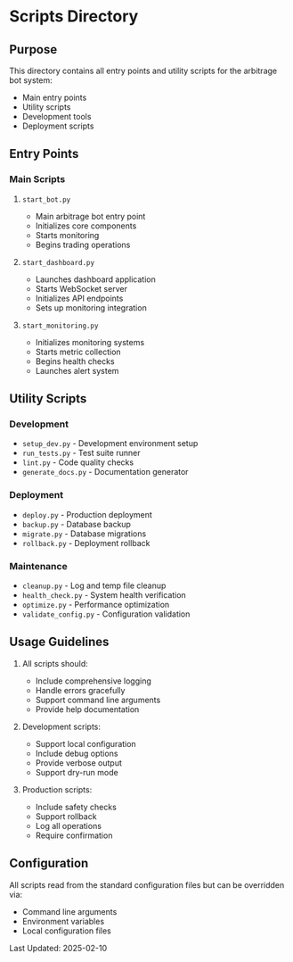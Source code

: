 # Scripts Directory

## Purpose
This directory contains all entry points and utility scripts for the arbitrage bot system:
- Main entry points
- Utility scripts
- Development tools
- Deployment scripts

## Entry Points

### Main Scripts
1. `start_bot.py`
   - Main arbitrage bot entry point
   - Initializes core components
   - Starts monitoring
   - Begins trading operations

2. `start_dashboard.py`
   - Launches dashboard application
   - Starts WebSocket server
   - Initializes API endpoints
   - Sets up monitoring integration

3. `start_monitoring.py`
   - Initializes monitoring systems
   - Starts metric collection
   - Begins health checks
   - Launches alert system

## Utility Scripts

### Development
- `setup_dev.py` - Development environment setup
- `run_tests.py` - Test suite runner
- `lint.py` - Code quality checks
- `generate_docs.py` - Documentation generator

### Deployment
- `deploy.py` - Production deployment
- `backup.py` - Database backup
- `migrate.py` - Database migrations
- `rollback.py` - Deployment rollback

### Maintenance
- `cleanup.py` - Log and temp file cleanup
- `health_check.py` - System health verification
- `optimize.py` - Performance optimization
- `validate_config.py` - Configuration validation

## Usage Guidelines
1. All scripts should:
   - Include comprehensive logging
   - Handle errors gracefully
   - Support command line arguments
   - Provide help documentation

2. Development scripts:
   - Support local configuration
   - Include debug options
   - Provide verbose output
   - Support dry-run mode

3. Production scripts:
   - Include safety checks
   - Support rollback
   - Log all operations
   - Require confirmation

## Configuration
All scripts read from the standard configuration files but can be overridden via:
- Command line arguments
- Environment variables
- Local configuration files

Last Updated: 2025-02-10
